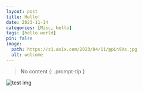 ```yaml
---
layout: post
title: Hello!
date: 2023-11-14
categories: [Misc, hello]
tags: [hello world]
pin: false
image:
  path: https://z1.ax1x.com/2023/04/11/ppLh9Vs.jpg
  alt: welcome
---
```


> No content
{: .prompt-tip }


![test img](https://z1.ax1x.com/2023/04/11/ppLh9Vs.jpg)

<audio src="/tuan.mp3"></audio>